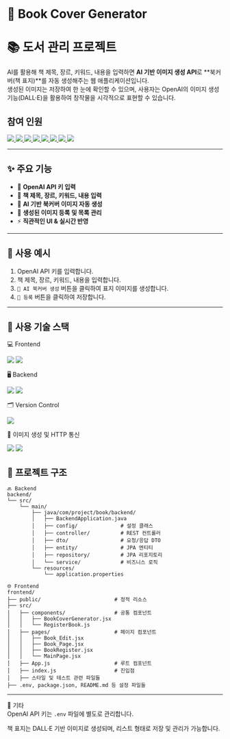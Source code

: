 # 📘 Book Cover Generator

# 📚 도서 관리 프로젝트

AI를 활용해 책 제목, 장르, 키워드, 내용을 입력하면 **AI 기반 이미지 생성 API**로 **북커버(책 표지)**를 자동 생성해주는 웹 애플리케이션입니다.  
생성된 이미지는 저장하여 한 눈에 확인할 수 있으며, 사용자는 OpenAI의 이미지 생성 기능(DALL·E)을 활용하여 창작물을 시각적으로 표현할 수 있습니다.


## 참여 인원
<a href="https://github.com/kimju-hee" align="center">
  <img src="https://img.shields.io/badge/kimjuhee-ed61e6?style=flat-square"/>
</a>
<a href="https://github.com/egoing" align="center">
  <img src="https://img.shields.io/badge/egoing-f28b82?style=flat-square"/>
</a>
<a href="https://github.com/wonjun4149" align="center">
  <img src="https://img.shields.io/badge/wonjun4149-fbbc04?style=flat-square"/>
</a>
<a href="https://github.com/byeongchan" align="center">
  <img src="https://img.shields.io/badge/byeongchan-34a853?style=flat-square"/>
</a>
<a href="https://github.com/yooon613" align="center">
  <img src="https://img.shields.io/badge/yooon613-4285f4?style=flat-square"/>
</a>
<a href="https://github.com/mina-dong" align="center">
  <img src="https://img.shields.io/badge/mina--dong-ff8a65?style=flat-square&logoColor=white">
</a>

<a href="https://github.com/7250khm" align="center">
  <img src="https://img.shields.io/badge/7250khm-a142f4?style=flat-square"/>
</a>
<a href="https://github.com/red0pyo" align="center">
  <img src="https://img.shields.io/badge/red0pyo-f44292?style=flat-square"/>
</a>




---

## ✨ 주요 기능

- 🔐 **OpenAI API 키 입력**
- 📝 **책 제목, 장르, 키워드, 내용 입력**
- 🎨 **AI 기반 북커버 이미지 자동 생성**
- 📌 **생성된 이미지 등록 및 목록 관리**
- ⚡ **직관적인 UI & 실시간 반영**

---

## 📸 사용 예시

1. OpenAI API 키를 입력합니다.
2. 책 제목, 장르, 키워드, 내용을 입력합니다.
3. `🎨 AI 북커버 생성` 버튼을 클릭하여 표지 이미지를 생성합니다.
4. `📌 등록` 버튼을 클릭하여 저장합니다.

---

## 🧩 사용 기술 스택
💻 Frontend

<p> <img src="https://img.shields.io/badge/React-61DAFB?style=flat-square&logo=react&logoColor=black"> <img src="https://img.shields.io/badge/JavaScript-F7DF1E?style=flat-square&logo=javascript&logoColor=black"> </p>
🖥 Backend

<p> <img src="https://img.shields.io/badge/Spring_Boot-6DB33F?style=flat-square&logo=springboot&logoColor=white"> <img src="https://img.shields.io/badge/JPA-007396?style=flat-square&logo=hibernate&logoColor=white"> </p>
🗂 Version Control

<p> <img src="https://img.shields.io/badge/GitHub-181717?style=flat-square&logo=github&logoColor=white"> </p>

🎨 이미지 생성 및 HTTP 통신

<p> <img src="https://img.shields.io/badge/Axios-5A29E4?style=flat-square&logo=axios&logoColor=white"> <img src="https://img.shields.io/badge/DALL·E-000000?style=flat-square&logo=openai&logoColor=white"> </p>


## 📁 프로젝트 구조

```
🔙 Backend
backend/
└── src/
    └── main/
        ├── java/com/project/book/backend/
        │   ├── BackendApplication.java
        │   ├── config/              # 설정 클래스
        │   ├── controller/          # REST 컨트롤러
        │   ├── dto/                 # 요청/응답 DTO
        │   ├── entity/              # JPA 엔티티
        │   ├── repository/          # JPA 리포지토리
        │   └── service/             # 비즈니스 로직
        └── resources/
            └── application.properties

🌐 Frontend
frontend/
├── public/                        # 정적 리소스
├── src/
│   ├── components/                # 공통 컴포넌트
│   │   ├── BookCoverGenerator.jsx
│   │   └── RegisterBook.js
│   ├── pages/                     # 페이지 컴포넌트
│   │   ├── Book_Edit.jsx
│   │   ├── Book_Page.jsx
│   │   ├── BookRegister.jsx
│   │   └── MainPage.jsx
│   ├── App.js                     # 루트 컴포넌트
│   ├── index.js                   # 진입점
│   ├── 스타일 및 테스트 관련 파일들
├── .env, package.json, README.md 등 설정 파일들
```

---

📮 기타  
OpenAI API 키는 `.env` 파일에 별도로 관리합니다.

책 표지는 DALL·E 기반 이미지로 생성되며, 리스트 형태로 저장 및 관리가 가능합니다.
